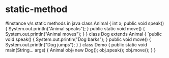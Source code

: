 # static-method
#instance v/s static methods in java
class Animal
{
  int x;
  public void speak()
  {
    System.out.println("Animal speaks");
  }
  public static void move()
  {
    System.out.println("Animal moves");
  }
}
class Dog extends Animal
{
`public void speak()
 {
   System.out.println("Dog barks");
 }
 public void move()
 {
  System.out.println("Dog jumps");
 }
}
class Demo
{
  public static void main(String... args)
  {
    Animal obj=new Dog();
    obj.speak();
    obj.move();
  }
}
